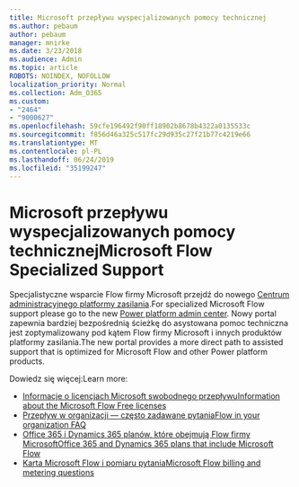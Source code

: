 ```yaml
---
title: Microsoft przepływu wyspecjalizowanych pomocy technicznej
ms.author: pebaum
author: pebaum
manager: mnirke
ms.date: 3/23/2018
ms.audience: Admin
ms.topic: article
ROBOTS: NOINDEX, NOFOLLOW
localization_priority: Normal
ms.collection: Adm_O365
ms.custom:
- "2464"
- "9000627"
ms.openlocfilehash: 59cfe196492f90ff18902b8678b4322a0135533c
ms.sourcegitcommit: f856d46a325c517fc29d935c27f21b77c4219e66
ms.translationtype: MT
ms.contentlocale: pl-PL
ms.lasthandoff: 06/24/2019
ms.locfileid: "35199247"
---
```

# <a name="microsoft-flow-specialized-support"></a><span data-ttu-id="4950d-102">Microsoft przepływu wyspecjalizowanych pomocy technicznej</span><span class="sxs-lookup"><span data-stu-id="4950d-102">Microsoft Flow Specialized Support</span></span>

<span data-ttu-id="4950d-103">Specjalistyczne wsparcie Flow firmy Microsoft przejdź do nowego [Centrum administracyjnego platformy zasilania](https://aka.ms/flowadminsupport).</span><span class="sxs-lookup"><span data-stu-id="4950d-103">For specialized Microsoft Flow support please go to the new [Power platform admin center](https://aka.ms/flowadminsupport).</span></span> <span data-ttu-id="4950d-104">Nowy portal zapewnia bardziej bezpośrednią ścieżkę do asystowana pomoc techniczna jest zoptymalizowany pod kątem Flow firmy Microsoft i innych produktów platformy zasilania.</span><span class="sxs-lookup"><span data-stu-id="4950d-104">The new portal provides a more direct path to assisted support that is optimized for Microsoft Flow and other Power platform products.</span></span>

<span data-ttu-id="4950d-105">Dowiedz się więcej:</span><span class="sxs-lookup"><span data-stu-id="4950d-105">Learn more:</span></span>
- [<span data-ttu-id="4950d-106">Informacje o licencjach Microsoft swobodnego przepływu</span><span class="sxs-lookup"><span data-stu-id="4950d-106">Information about the Microsoft Flow Free licenses</span></span>](https://go.microsoft.com/fwlink/?linkid=2095610)
- [<span data-ttu-id="4950d-107">Przepływ w organizacji — często zadawane pytania</span><span class="sxs-lookup"><span data-stu-id="4950d-107">Flow in your organization FAQ</span></span>](https://go.microsoft.com/fwlink/?linkid=2072608)
- [<span data-ttu-id="4950d-108">Office 365 i Dynamics 365 planów, które obejmują Flow firmy Microsoft</span><span class="sxs-lookup"><span data-stu-id="4950d-108">Office 365 and Dynamics 365 plans that include Microsoft Flow</span></span>](https://go.microsoft.com/fwlink/?linkid=2072406)
- [<span data-ttu-id="4950d-109">Karta Microsoft Flow i pomiaru pytania</span><span class="sxs-lookup"><span data-stu-id="4950d-109">Microsoft Flow billing and metering questions</span></span>](https://go.microsoft.com/fwlink/?linkid=2072612)